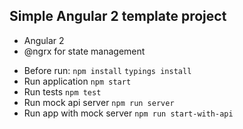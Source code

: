 ## Simple Angular 2 template project

- Angular 2
- @ngrx for state management

* Before run: ```npm install``` ```typings install```
* Run application ```npm start```
* Run tests ```npm test```
* Run mock api server ```npm run server```
* Run app with mock server ```npm run start-with-api```